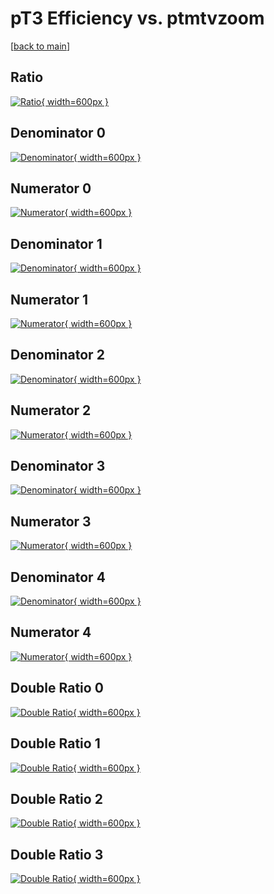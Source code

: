 # pT3 Efficiency vs. ptmtvzoom

[[back to main](./)]



## Ratio

[![Ratio](../mtv/var/pT3_loweta_321_0_eff_ptmtvzoom.png){ width=600px }](../mtv/var/pT3_loweta_321_0_eff_ptmtvzoom.pdf)

## Denominator 0

[![Denominator](../mtv/den/pT3_loweta_321_0_eff_ptmtvzoom_den0.png){ width=600px }](../mtv/den/pT3_loweta_321_0_eff_ptmtvzoom_den0.pdf)

## Numerator 0

[![Numerator](../mtv/num/pT3_loweta_321_0_eff_ptmtvzoom_num0.png){ width=600px }](../mtv/num/pT3_loweta_321_0_eff_ptmtvzoom_num0.pdf)

## Denominator 1

[![Denominator](../mtv/den/pT3_loweta_321_0_eff_ptmtvzoom_den1.png){ width=600px }](../mtv/den/pT3_loweta_321_0_eff_ptmtvzoom_den1.pdf)

## Numerator 1

[![Numerator](../mtv/num/pT3_loweta_321_0_eff_ptmtvzoom_num1.png){ width=600px }](../mtv/num/pT3_loweta_321_0_eff_ptmtvzoom_num1.pdf)

## Denominator 2

[![Denominator](../mtv/den/pT3_loweta_321_0_eff_ptmtvzoom_den2.png){ width=600px }](../mtv/den/pT3_loweta_321_0_eff_ptmtvzoom_den2.pdf)

## Numerator 2

[![Numerator](../mtv/num/pT3_loweta_321_0_eff_ptmtvzoom_num2.png){ width=600px }](../mtv/num/pT3_loweta_321_0_eff_ptmtvzoom_num2.pdf)

## Denominator 3

[![Denominator](../mtv/den/pT3_loweta_321_0_eff_ptmtvzoom_den3.png){ width=600px }](../mtv/den/pT3_loweta_321_0_eff_ptmtvzoom_den3.pdf)

## Numerator 3

[![Numerator](../mtv/num/pT3_loweta_321_0_eff_ptmtvzoom_num3.png){ width=600px }](../mtv/num/pT3_loweta_321_0_eff_ptmtvzoom_num3.pdf)

## Denominator 4

[![Denominator](../mtv/den/pT3_loweta_321_0_eff_ptmtvzoom_den4.png){ width=600px }](../mtv/den/pT3_loweta_321_0_eff_ptmtvzoom_den4.pdf)

## Numerator 4

[![Numerator](../mtv/num/pT3_loweta_321_0_eff_ptmtvzoom_num4.png){ width=600px }](../mtv/num/pT3_loweta_321_0_eff_ptmtvzoom_num4.pdf)

## Double Ratio 0

[![Double Ratio](../mtv/ratio/pT3_loweta_321_0_eff_ptmtvzoom_ratio0.png){ width=600px }](../mtv/ratio/pT3_loweta_321_0_eff_ptmtvzoom_ratio0.pdf)

## Double Ratio 1

[![Double Ratio](../mtv/ratio/pT3_loweta_321_0_eff_ptmtvzoom_ratio1.png){ width=600px }](../mtv/ratio/pT3_loweta_321_0_eff_ptmtvzoom_ratio1.pdf)

## Double Ratio 2

[![Double Ratio](../mtv/ratio/pT3_loweta_321_0_eff_ptmtvzoom_ratio2.png){ width=600px }](../mtv/ratio/pT3_loweta_321_0_eff_ptmtvzoom_ratio2.pdf)

## Double Ratio 3

[![Double Ratio](../mtv/ratio/pT3_loweta_321_0_eff_ptmtvzoom_ratio3.png){ width=600px }](../mtv/ratio/pT3_loweta_321_0_eff_ptmtvzoom_ratio3.pdf)

